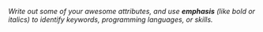 _Write out some of your awesome attributes, and use **emphasis** (like bold or italics) to identify keywords, programming languages, or skills._ 
